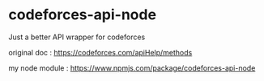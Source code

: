 # codeforces-api-node
Just a better API wrapper for codeforces


original doc : https://codeforces.com/apiHelp/methods

my node module : https://www.npmjs.com/package/codeforces-api-node

